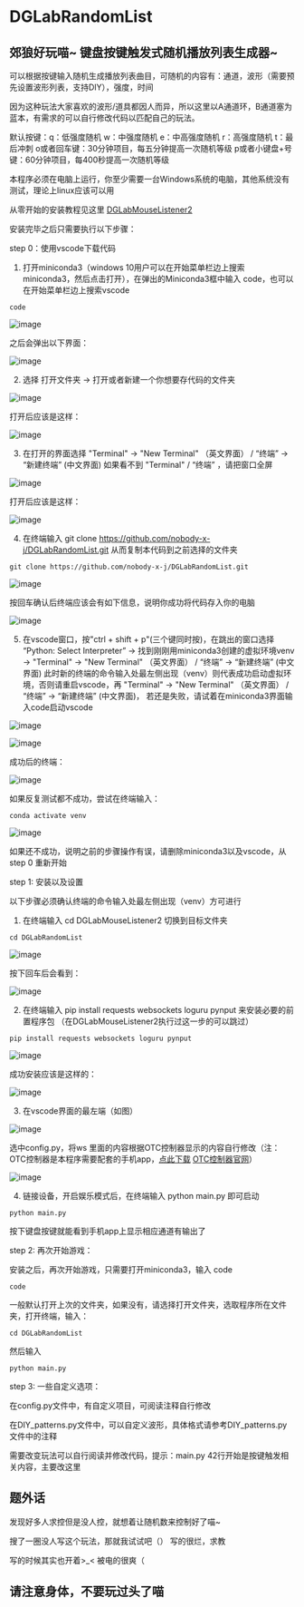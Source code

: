 # DGLabRandomList
郊狼好玩喵~ 键盘按键触发式随机播放列表生成器~
----

可以根据按键输入随机生成播放列表曲目，可随机的内容有：通道，波形（需要预先设置波形列表，支持DIY），强度，时间

因为这种玩法大家喜欢的波形/道具都因人而异，所以这里以A通道环，B通道塞为蓝本，有需求的可以自行修改代码以匹配自己的玩法。

默认按键：q：低强度随机 
         w：中强度随机 
         e：中高强度随机 
         r：高强度随机 
         t：最后冲刺 
         o或者回车键：30分钟项目，每五分钟提高一次随机等级
         p或者小键盘+号键：60分钟项目，每400秒提高一次随机等级

本程序必须在电脑上运行，你至少需要一台Windows系统的电脑，其他系统没有测试，理论上linux应该可以用

从零开始的安装教程见这里 [DGLabMouseListener2](https://github.com/nobody-x-j/DGLabMouseListener2)

安装完毕之后只需要执行以下步骤：

step 0：使用vscode下载代码

1. 打开miniconda3（windows 10用户可以在开始菜单栏边上搜索miniconda3，然后点击打开），在弹出的Miniconda3框中输入 code，也可以在开始菜单栏边上搜索vscode

```shell
code
```

![image](https://github.com/nobody-x-j/images/blob/main/code.png)

之后会弹出以下界面：

![image](https://github.com/nobody-x-j/images/blob/main/vscode_starting.png)

2. 选择 打开文件夹 -> 打开或者新建一个你想要存代码的文件夹

![image](https://github.com/nobody-x-j/images/blob/main/vscode_open_folder.png)

打开后应该是这样：

![image](https://github.com/nobody-x-j/images/blob/main/vscode_folder_opened.png)

3. 在打开的界面选择 "Terminal" -> "New Terminal" （英文界面） /  “终端” -> “新建终端” (中文界面) 如果看不到 "Terminal" / “终端” ，请把窗口全屏

![image](https://github.com/nobody-x-j/images/blob/main/vscode_new_terminal.png)

打开后应该是这样：

![image](https://github.com/nobody-x-j/images/blob/main/vscode_terminal_opened.png)

4. 在终端输入 git clone https://github.com/nobody-x-j/DGLabRandomList.git 从而复制本代码到之前选择的文件夹

```shell
git clone https://github.com/nobody-x-j/DGLabRandomList.git
```

![image](https://github.com/nobody-x-j/images/blob/main/vscode_terminal_clone.png)

按回车确认后终端应该会有如下信息，说明你成功将代码存入你的电脑

![image](https://github.com/nobody-x-j/images/blob/main/vscode_terminal_clone_done.png)

5. 在vscode窗口，按"ctrl + shift + p"(三个键同时按)，在跳出的窗口选择 “Python: Select Interpreter” -> 找到刚刚用miniconda3创建的虚拟环境venv -> "Terminal" -> "New Terminal" （英文界面） /  “终端” -> “新建终端” (中文界面) 此时新的终端的命令输入处最左侧出现（venv）则代表成功启动虚拟环境，否则请重启vscode，再 "Terminal" -> "New Terminal" （英文界面） /  “终端” -> “新建终端” (中文界面)， 若还是失败，请试着在miniconda3界面输入code启动vscode

![image](https://github.com/nobody-x-j/images/blob/main/vscode_ctrl_shift_p.png)

![image](https://github.com/nobody-x-j/images/blob/main/vscode_select_interpreter.png)

成功后的终端：

![image](https://github.com/nobody-x-j/images/blob/main/vscode_venv_success.png)

如果反复测试都不成功，尝试在终端输入：

```shell
conda activate venv
```

![image](https://github.com/nobody-x-j/images/blob/main/vscode_venv_manual_activate.png)

如果还不成功，说明之前的步骤操作有误，请删除miniconda3以及vscode，从step 0 重新开始

step 1: 安装以及设置

以下步骤必须确认终端的命令输入处最左侧出现（venv）方可进行

1. 在终端输入 cd DGLabMouseListener2 切换到目标文件夹

```shell
cd DGLabRandomList
```

![image](https://github.com/nobody-x-j/images/blob/main/vscode_cd.png)

按下回车后会看到：

![image](https://github.com/nobody-x-j/images/blob/main/vscode_cd_finish.png)

2. 在终端输入 pip install requests websockets loguru pynput 来安装必要的前置程序包 （在DGLabMouseListener2执行过这一步的可以跳过）

```shell
pip install requests websockets loguru pynput
```

![image](https://github.com/nobody-x-j/images/blob/main/vscode_pip_install.png)

成功安装应该是这样的：

![image](https://github.com/nobody-x-j/images/blob/main/vscode_pip_install_success.png)

3. 在vscode界面的最左端（如图）

![image](https://github.com/nobody-x-j/images/blob/main/vscode_config.png)

选中config.py，将ws 里面的内容根据OTC控制器显示的内容自行修改（注：OTC控制器是本程序需要配套的手机app，[点此下载](https://github.com/open-toys-controller/open-DGLAB-controller/releases/latest/download/app-release.apk) [OTC控制器官网](https://github.com/open-toys-controller/open-DGLAB-controller/releases/tag/V1.2.0)）

![image](https://github.com/lxyddice/DGLabMouseListener/assets/95132858/7f1879b3-bc43-4e10-b46d-3b0f3319c23e)

4. 链接设备，开启娱乐模式后，在终端输入 python main.py 即可启动

```shell
python main.py
```

按下键盘按键就能看到手机app上显示相应通道有输出了

step 2: 再次开始游戏：

安装之后，再次开始游戏，只需要打开miniconda3，输入 code

```shell
code
```

一般默认打开上次的文件夹，如果没有，请选择打开文件夹，选取程序所在文件夹，打开终端，输入：

```shell
cd DGLabRandomList
```

然后输入

```shell
python main.py
```

step 3: 一些自定义选项：

在config.py文件中，有自定义项目，可阅读注释自行修改

在DIY_patterns.py文件中，可以自定义波形，具体格式请参考DIY_patterns.py文件中的注释

需要改变玩法可以自行阅读并修改代码，提示：main.py 42行开始是按键触发相关内容，主要改这里



## 题外话

发现好多人求控但是没人控，就想着让随机数来控制好了喵~

搜了一圈没人写这个玩法，那就我试试吧（） 写的很烂，求教

写的时候其实也开着>_< 被电的很爽（

## 请注意身体，不要玩过头了喵
